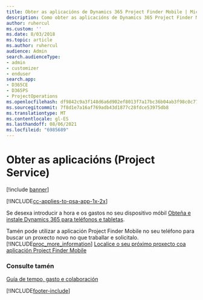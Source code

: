```yaml
---
title: Obter as aplicacións de Dynamics 365 Project Finder Mobile | MicrosoftDocs
description: Como obter as aplicacións de Dynamics 365 Project Finder Mobile
author: ruhercul
ms.custom: ''
ms.date: 8/03/2018
ms.topic: article
ms.author: ruhercul
audience: Admin
search.audienceType:
- admin
- customizer
- enduser
search.app:
- D365CE
- D365PS
- ProjectOperations
ms.openlocfilehash: df9842c9a3f148d6a6d902ef8013f7a17bc36b04ab3f98c0c770b6509ea3e25e
ms.sourcegitcommit: 7f8d1e7a16af769adb43d1877c28fdce53975db8
ms.translationtype: MT
ms.contentlocale: gl-ES
ms.lasthandoff: 08/06/2021
ms.locfileid: "6985689"
---
```

# <a name="get-the-apps-project-service"></a>Obter as aplicacións (Project Service)

[!include [banner](../includes/psa-now-project-operations.md)]

[!INCLUDE[cc-applies-to-psa-app-1x-2x](../includes/cc-applies-to-psa-app-1x-2x.md)]

Se desexa introducir a hora e os gastos no seu dispositivo móbil [Obteña e instale Dynamics 365 para teléfonos e tabletas](/dynamics365/mobile-app/dynamics-365-phones-tablets-users-guide).  
  
 Tamén pode utilizar a aplicación Project Finder Mobile no seu teléfono para buscar un proxecto novo no que traballar e solicitalo. [!INCLUDE[proc_more_information](../includes/proc-more-information.md)] [Localice o seu próximo proxecto coa aplicación Project Finder Mobile](../psa/find-next-project-finder-mobile-app.md) 
  
### <a name="see-also"></a>Consulte tamén  
 [Guía de tempo, gasto e colaboración](../psa/time-expense-collaboration-guide.md)


[!INCLUDE[footer-include](../includes/footer-banner.md)]